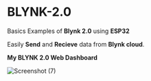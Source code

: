 # BLYNK-2.0
Basics Examples of **Blynk 2.0** using **ESP32**

Easily **Send** and **Recieve** data from **Blynk cloud**.


   **My BLYNK 2.0 Web Dashboard**
   
   
  ![Screenshot (7)](https://user-images.githubusercontent.com/86542830/156132542-0f0bf4fa-82a9-420c-8125-1feedd7c6aea.png)
